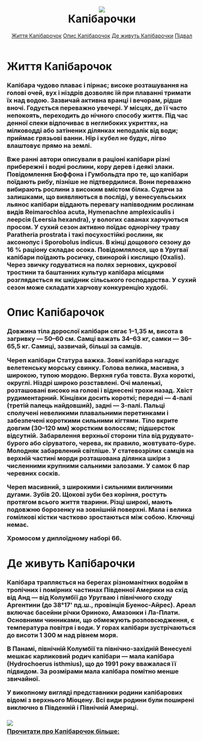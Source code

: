 <html>
    <head>
        <link rel="stylesheet"
        href="style.css"/>
    </head>
    <body>
        <header>
        <h1 class="text"><img class="logo" src="https://memepedia.ru/wp-content/uploads/2023/03/2817.ou009c.840-768x511.jpg"><br/> Капібарочки</h1>
        <nav class="navi">
            <a class="navigation" href="#life">Життя Капібарочок</a>
            <a class="navigation" href="#capi">Опис Капібарочок</a> 
            <a class="navigation" href="#province">Де живуть Капібарочки</a>
            <a class="navigation" href="#foot"> Підвал </a>
            </nav>
        </header>
        <main>
            <h1 class="text" id="life">Життя Капібарочок</h1>
            <h3 class="text">Капібара чудово плаває і пірнає; високе розташування на голові очей, вух і ніздрів дозволяє їй при плаванні тримати їх над водою. Зазвичай активна вранці і вечорам, рідше вночі. Годується переважно увечері. У місцях, де її часто непокоять, переходить до нічного способу життя. Під час денної спеки відпочиває в неглибоких укриттях, на мілководді або затінених ділянках неподалік від води; приймає грязьові ванни. Нір і кубел не будує, лігво влаштовує прямо на землі.

Вже ранні автори описували в раціоні капібари різні прибережні і водні рослини, кору дерев і деякі злаки. Повідомлення Бюффона і Гумбольдта про те, що капібари поїдають рибу, пізніше не підтвердилися. Вони переважно вибирають рослини з високим вмістом білка. Судячи за залишками, що виявляються в посліді, у венесуельських льянос капібари віддають перевагу напівводним рослинам видів Reimarochloa acuta, Hymenachne amplexicaulis і леерсія (Leersia hexandra), у вологих саванах харчуються просом. У сухий сезон активно поїдає однорічну траву Paratheria prostrata і такі посухостійкі рослини, як аксонопус і Sporobolus indicus. В кінці дощового сезону до 16 % раціону складає осока. Повідомлялося, що в Уругваї капібари поїдають росичку, свинорой і кислицю (Oxalis). Через звичку годуватися на полях зернових, цукрової тростини та баштанних культур капібара місцями розглядається як шкідник сільського господарства. У сухий сезон може складати харчову конкуренцію худобі.</h3>
    </main>
    <main>
    <h1 class="text" id="capi">Опис Капібарочок</h1>
    <h3 class="text">Довжина тіла дорослої капібари сягає 1–1,35 м, висота в загривку — 50–60 см. Самці важать 34–63 кг, самки — 36–65,5 кг. Самиці, зазвичай, більші за самців.

Череп капібари
Статура важка. Зовні капібара нагадує велетенську морську свинку. Голова велика, масивна, з широкою, тупою мордою. Верхня губа товста. Вуха короткі, округлі. Ніздрі широко розставлені. Очі маленькі, розташовані високо на голові і віднесені трохи назад. Хвіст рудиментарний. Кінцівки досить короткі; передні — 4-палі (третій палець найдовший), задні — 3-палі. Пальці сполучені невеликими плавальними перетинками і забезпечені короткими сильними кігтями. Тіло вкрите довгим (30–120 мм) жорстким волоссям; підшерсток відсутній. Забарвлення верхньої сторони тіла від рудувато-бурого або сіруватого, черева, як правило, жовтувато-буре. Молодняк забарвлений світліше. У статевозрілих самців на верхній частині морди розташована ділянка шкіри з численними крупними сальними залозами. У самок 6 пар черевних сосків.

Череп масивний, з широкими і сильними виличними дугами. Зубів 20. Щокові зуби без коріння, ростуть протягом всього життя тварини. Різці широкі, мають подовжню борозенку на зовнішній поверхні. Мала і велика гомілкові кістки частково зростаються між собою. Ключиці немає.

Хромосом у диплоїдному наборі 66.</h3>
        </main>
        <main>
            <h1 class="text" id="province">Де живуть Капібарочки</h1>
            <h3 class="text">Капібара трапляється на берегах різноманітних водойм в тропічних і помірних частинах Південної Америки на схід від Анд — від Колумбії до Уругваю і північного сходу Аргентини (до 38°17' пд.ш., провінція Буенос-Айрес). Ареал включає басейни річки Ориноко, Амазонки і Ла-Плати. Основними чинниками, що обмежують розповсюдження, є температура повітря і води. У горах капібари зустрічаються до висоти 1 300 м над рівнем моря.

В Панамі, північній Колумбії та північно-західній Венесуелі мешкає карликовий родич капібари — мала капібара (Hydrochoerus isthmius), що до 1991 року вважалася її підвидом. За розмірами мала капібара помітно менше звичайної.

У викопному вигляді представники родини капібарових відомі з верхнього Міоцену. Всі види родини були поширені виключно в Південній і Північній Америці.</h3> 
        </main>
        <footer id="foot">
            <h3 class="text"><img class="logo" src="https://cdn.mapme.club/images/8752/8752-rabstol_net_capybara_08.jpg"/><a href="https://uk.wikipedia.org/wiki/%D0%9A%D0%B0%D0%BF%D1%96%D0%B1%D0%B0%D1%80%D0%B0"><br/>Прочитати про Капібарочок більше:</a></h3>
        </footer>
    </body>
</html>
